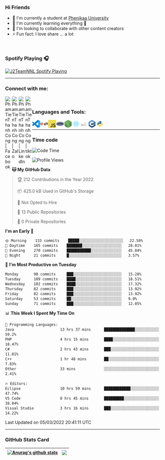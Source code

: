 ### Hi Friends

- 🔭 I'm currently a student at [Phenikaa University]
- 🌱 I'm currently learning everything 🤣
- 👯 I'm looking to collaborate with other content creators
- ⚡ Fun fact: I love share ... a lot

<br />

### Spotify Playing 🎧
[<img src="https://spotify-playing-git-master.j2teamnnl.vercel.app/api/spotify-playing" alt="J2TeamNNL Spotify Playing" width="350" />](https://open.spotify.com/user/31bvg3wront7ddphslihvvtofufa)

<!-- [<img src="https://becongspotify-git-master.phamtienthanhcong.vercel.app/api/spotify-playing" alt="Spotify Now Playing" width="350" />] -->

---


### Connect with me:
[<img align="left" alt="PhamTienThanhCong | Facebook" width="22px" src="https://upload.wikimedia.org/wikipedia/commons/thumb/1/16/Facebook-icon-1.png/640px-Facebook-icon-1.png" />][facebook]
[<img align="left" alt="PhamTienThanhCong | Zalo" width="22px" src="https://www.anphatpc.com.vn/template/anphat_2020v2/images/icon-zalo.jpg" />][zalo]
[<img align="left" alt="PhamTienThanhCong | LinkedIn" width="22px" src="https://cdn3.iconfinder.com/data/icons/inficons/512/linkedin.png" />][linkedin]
[<img align="left" alt="PhamTienThanhCong | tiktok" width="22px" src="https://cdn.worldvectorlogo.com/logos/tiktok-logo.svg" />][tiktok]

<br />

### Languages and Tools:

<img align="left" alt="Visual Studio Code" width="26px" src="https://raw.githubusercontent.com/github/explore/80688e429a7d4ef2fca1e82350fe8e3517d3494d/topics/visual-studio-code/visual-studio-code.png" />
<img align="left" alt="git" width="26px" src="https://raw.githubusercontent.com/github/explore/80688e429a7d4ef2fca1e82350fe8e3517d3494d/topics/git/git.png" hrep/>

[<img align="left" alt="JavaScript" width="26px" src="https://raw.githubusercontent.com/github/explore/80688e429a7d4ef2fca1e82350fe8e3517d3494d/topics/javascript/javascript.png" />][min project]
[<img align="left" alt="php" width="26px" src="https://raw.githubusercontent.com/github/explore/80688e429a7d4ef2fca1e82350fe8e3517d3494d/topics/php/php.png" />][web]
[<img align="left" alt="nodejs" width="26px" src="https://raw.githubusercontent.com/github/explore/80688e429a7d4ef2fca1e82350fe8e3517d3494d/topics/nodejs/nodejs.png" />][web]
[<img align="left" alt="react" width="26px" src="https://raw.githubusercontent.com/github/explore/80688e429a7d4ef2fca1e82350fe8e3517d3494d/topics/react/react.png" />][web]

<img align="left" alt="mysql" width="26px" src="https://raw.githubusercontent.com/github/explore/80688e429a7d4ef2fca1e82350fe8e3517d3494d/topics/mysql/mysql.png" />

[<img align="left" alt="cpp c" width="26px" src="https://raw.githubusercontent.com/github/explore/80688e429a7d4ef2fca1e82350fe8e3517d3494d/topics/cpp/cpp.png" />][c and cpp]
[<img align="left" alt="python" width="26px" src="https://raw.githubusercontent.com/github/explore/80688e429a7d4ef2fca1e82350fe8e3517d3494d/topics/python/python.png" />][python]

<br />

---

### Time code

<!--START_SECTION:waka-->
![Code Time](http://img.shields.io/badge/Code%20Time-153%20hrs%2031%20mins-blue)

![Profile Views](http://img.shields.io/badge/Profile%20Views-119-blue)

**🐱 My GitHub Data** 

> 🏆 212 Contributions in the Year 2022
 > 
> 📦 425.0 kB Used in GitHub's Storage 
 > 
> 🚫 Not Opted to Hire
 > 
> 📜 13 Public Repositories 
 > 
> 🔑 0 Private Repositories  
 > 
**I'm an Early 🐤** 

```text
🌞 Morning    133 commits    █████░░░░░░░░░░░░░░░░░░░░   22.58% 
🌆 Daytime    165 commits    ███████░░░░░░░░░░░░░░░░░░   28.01% 
🌃 Evening    270 commits    ███████████░░░░░░░░░░░░░░   45.84% 
🌙 Night      21 commits     █░░░░░░░░░░░░░░░░░░░░░░░░   3.57%

```
📅 **I'm Most Productive on Tuesday** 

```text
Monday       90 commits     ███░░░░░░░░░░░░░░░░░░░░░░   15.28% 
Tuesday      109 commits    ████░░░░░░░░░░░░░░░░░░░░░   18.51% 
Wednesday    102 commits    ████░░░░░░░░░░░░░░░░░░░░░   17.32% 
Thursday     82 commits     ███░░░░░░░░░░░░░░░░░░░░░░   13.92% 
Friday       82 commits     ███░░░░░░░░░░░░░░░░░░░░░░   13.92% 
Saturday     53 commits     ██░░░░░░░░░░░░░░░░░░░░░░░   9.0% 
Sunday       71 commits     ███░░░░░░░░░░░░░░░░░░░░░░   12.05%

```


📊 **This Week I Spent My Time On** 

```text
💬 Programming Languages: 
Java                     13 hrs 37 mins      ██████████████░░░░░░░░░░░   59.2% 
PHP                      4 hrs 15 mins       ████░░░░░░░░░░░░░░░░░░░░░   18.47% 
C#                       2 hrs 43 mins       ███░░░░░░░░░░░░░░░░░░░░░░   11.81% 
C++                      1 hr 48 mins        ██░░░░░░░░░░░░░░░░░░░░░░░   7.83% 
Other                    33 mins             ░░░░░░░░░░░░░░░░░░░░░░░░░   2.41%

🔥 Editors: 
Eclipse                  10 hrs 59 mins      ████████████░░░░░░░░░░░░░   47.74% 
VS Code                  8 hrs 45 mins       █████████░░░░░░░░░░░░░░░░   38.04% 
Visual Studio            3 hrs 16 mins       ███░░░░░░░░░░░░░░░░░░░░░░   14.22%

```


 Last Updated on 05/03/2022 20:41:11 UTC
<!--END_SECTION:waka-->

---

### GitHub Stats Card

| <a href="https://github.com/phamtienthanhcong"><img align="center" src="https://github-readme-stats.vercel.app/api?username=PhamTienThanhCong&show_icons=true&include_all_commits=true&theme=buefy&hide_border=true&theme=ocean_dark" alt="Anurag's github stats" /></a> | <a href="https://github.com/phamtienthanhcong"><img align="center" src="https://github-readme-stats.vercel.app/api/top-langs/?username=PhamTienThanhCong&layout=compact&theme=buefy&hide_border=true&theme=ocean_dark" /></a> |
| ------------- | ------------- |

[Phenikaa University]: https://phenikaa-uni.edu.vn/vi
[facebook]: https://www.facebook.com/phamtienthanhcong
[linkedin]: https://linkedin.com/in/phamtienthanhcong
[zalo]: https://zalo.me/0396396332
[tiktok]: https://www.tiktok.com/@phamtienthanhcong
[web]: https://github.com/PhamTienThanhCong/web_dev
[min project]: https://github.com/PhamTienThanhCong/Project-Of-Web
[c and cpp]: https://github.com/PhamTienThanhCong/Code_C_and_Cpro
[python]: https://github.com/PhamTienThanhCong/Python_beginer
